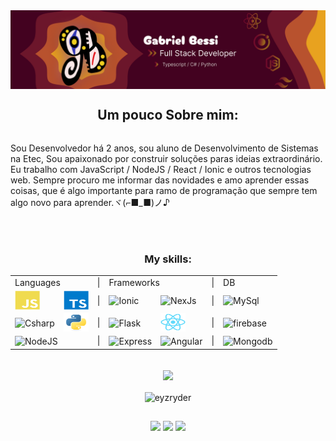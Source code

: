 <div style="display:flex; flex-direction: column; align-items: center">
<a href="https://bessiportfolio.vercel.app">
<img src="img/Banner - 2.png" min-width="400px" width="100%" align="center" alt="GB"/>
</a>
 <h2> Um pouco Sobre mim: </h2>
<p>
Sou Desenvolvedor há 2 anos, sou aluno de Desenvolvimento de Sistemas na Etec, Sou apaixonado por construir soluções paras ideias extraordinário. Eu trabalho com JavaScript / NodeJS / React / Ionic e outros tecnologias web. Sempre procuro me informar das novidades e amo aprender essas coisas, que é algo importante para ramo de programação que sempre tem algo novo para aprender.ヾ(⌐■_■)ノ♪
</p>
</div>
 
<br/>

 <div align="center" ><br>
<h3> My skills:</h3>
    <table>
      <tr>
        <td colspan="2">Languages</td>
        <td>&#124;</td>
        <td colspan="2">Frameworks</td>
        <td>&#124;</td>
        <td>DB</td>
      </tr>
      <tr>
        <td>
          <img
            align="center"
            alt="Js"
            height="30"
            width="40"
            src="https://raw.githubusercontent.com/devicons/devicon/master/icons/javascript/javascript-plain.svg"
          />
        </td>
        <td>
          <img
            align="center"
            alt="Ts"
            height="30"
            width="40"
            src="https://raw.githubusercontent.com/devicons/devicon/master/icons/typescript/typescript-plain.svg"
          />
        </td>
        <td>&#124;</td>
        <td>
          <img
            align="center"
            alt="Ionic"
            height="30"
            width="40"
            src="https://cdn.jsdelivr.net/gh/devicons/devicon/icons/ionic/ionic-original.svg"
          />
        </td>
        <td>
          <img
            align="center"
            alt="NexJs"
            height="30"
            width="40"
            src="https://cdn.jsdelivr.net/gh/devicons/devicon/icons/nextjs/nextjs-original.svg"
          />
        </td>
        <td>&#124;</td>
        <td>
          <img
            align="center"
            alt="MySql"
            height="30"
            width="40"
            src="https://cdn.jsdelivr.net/gh/devicons/devicon/icons/mysql/mysql-original-wordmark.svg"
          />
        </td>
      </tr>
      <tr>
        <td>
          <img
            align="center"
            alt="Csharp"
            height="30"
            width="40"
            src="https://cdn.jsdelivr.net/gh/devicons/devicon/icons/csharp/csharp-plain.svg"
          />
        </td>
        <td>
          <img
            align="center"
            alt="Python"
            height="30"
            width="40"
            src="https://raw.githubusercontent.com/devicons/devicon/master/icons/python/python-original.svg"
          />
        </td>
        <td>&#124;</td>
        <td>
          <img
            align="center"
            alt="Flask"
            height="30"
            width="40"
            src="https://cdn.jsdelivr.net/gh/devicons/devicon@latest/icons/flask/flask-original.svg"
          />
        </td>
        <td>
          <img
            align="center"
            alt="React"
            height="30"
            width="40"
            src="https://raw.githubusercontent.com/devicons/devicon/master/icons/react/react-original.svg"
          />
        </td>
        <td>&#124;</td>
        <td>
          <img
            align="center"
            alt="firebase"
            height="30"
            width="40"
            src="https://cdn.jsdelivr.net/gh/devicons/devicon/icons/firebase/firebase-plain-wordmark.svg"
          />
        </td>
      </tr>
      <tr>
        <td colspan="2">
          <img
            align="center"
            alt="NodeJS"
            height="30"
            width="40"
            src="https://cdn.jsdelivr.net/gh/devicons/devicon/icons/nodejs/nodejs-original.svg"
          />
        </td>
        <td>&#124;</td>
        <td>
          <img
            align="center"
            alt="Express"
            height="30"
            width="40"
            src="https://cdn.jsdelivr.net/gh/devicons/devicon/icons/express/express-original.svg"
          />
        </td>
        <td>
          <img
            align="center"
            alt="Angular"
            height="30"
            width="40"
            src="https://cdn.jsdelivr.net/gh/devicons/devicon/icons/angularjs/angularjs-plain.svg"
          />
        </td>
        <td>&#124;</td>
        <td>
          <img
            align="center"
            alt="Mongodb"
            height="30"
            width="40"
            src="https://cdn.jsdelivr.net/gh/devicons/devicon/icons/mongodb/mongodb-plain-wordmark.svg"
          />
        </td>
      </tr>
    </table>
    </div>
<br>

<div align="center">
  <img align="center" stye="display:block;" height="180em" src="https://github-readme-stats.vercel.app/api/top-langs/?username=EyzRyder&layout=compact&langs_count=7&theme=radical"/>
</div>
<br>
<div align="center">
  <img align="center" stye="display:block;" src="https://github-readme-streak-stats.herokuapp.com/?user=eyzryder&theme=radical" alt="eyzryder" />
</div> 

 ##
 
  <div align="center"> 
  <a href="https://www.instagram.com/eyz_ryder/" target="_blank"><img src="https://img.shields.io/badge/-Instagram-%23E4405F?style=for-the-badge&logo=instagram&logoColor=white" target="_blank"></a>
  <a href = "mailto:gabriel.bessi.gb@gmail.com"><img src="https://img.shields.io/badge/-Gmail-%23333?style=for-the-badge&logo=gmail&logoColor=white" target="_blank"></a>
  <a href="https://www.linkedin.com/in/gabriel-bessi-5b0160230/" target="_blank"><img src="https://img.shields.io/badge/-LinkedIn-%230077B5?style=for-the-badge&logo=linkedin&logoColor=white" target="_blank"></a> 
   
<!--  ![Snake animation](https://github.com/EyzRyder/EyzRyder/blob/output/github-contribution-grid-snake.svg) -->
   
</div>
